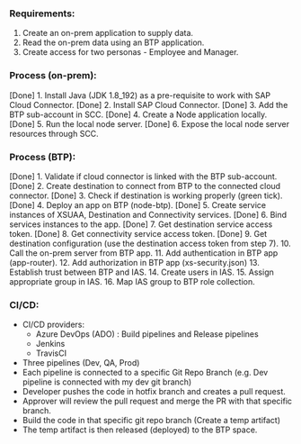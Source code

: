### Requirements:
1. Create an on-prem application to supply data.
2. Read the on-prem data using an BTP application.
3. Create access for two personas - Employee and Manager.

### Process (on-prem):
[Done] 1. Install Java (JDK 1.8_192) as a pre-requisite to work with SAP Cloud Connector.
[Done] 2. Install SAP Cloud Connector.
[Done] 3. Add the BTP sub-account in SCC.
[Done] 4. Create a Node application locally.
[Done] 5. Run the local node server.
[Done] 6. Expose the local node server resources through SCC.

### Process (BTP):
[Done] 1. Validate if cloud connector is linked with the BTP sub-account.
[Done] 2. Create destination to connect from BTP to the connected cloud connector.
[Done] 3. Check if destination is working properly (green tick).
[Done] 4. Deploy an app on BTP (node-btp).
[Done] 5. Create service instances of XSUAA, Destination and Connectivity services.
[Done] 6. Bind services instances to the app.
[Done] 7. Get destination service access token.
[Done] 8. Get connectivity service access token.
[Done] 9. Get destination configuration (use the destination access token from step 7).
10. Call the on-prem server from BTP app.
11. Add authentication in BTP app (app-router).
12. Add authorization in BTP app (xs-security.json)
13. Establish trust between BTP and IAS.
14. Create users in IAS.
15. Assign appropriate group in IAS.
16. Map IAS group to BTP role collection.

### CI/CD:
- CI/CD providers:
    - Azure DevOps (ADO) : Build pipelines and Release pipelines
    - Jenkins
    - TravisCI
- Three pipelines (Dev, QA, Prod)
- Each pipeline is connected to a specific Git Repo Branch (e.g. Dev pipeline is connected with my dev git branch)
- Developer pushes the code in hotfix branch and creates a pull request.
- Approver will review the pull request and merge the PR with that specific branch.
- Build the code in that specific git repo branch (Create a temp artifact)
- The temp artifact is then released (deployed) to the BTP space.